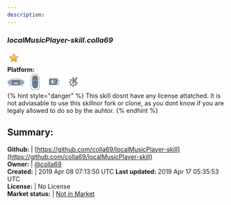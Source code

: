 ```yaml
---
description: 
---
```


### _localMusicPlayer-skill.colla69_  
  
![](../.gitbook/assets/star.png)  
**Platform:**  
 ![Mark I](../.gitbook/assets/mark-1-icon.png)  ![Mark II](../.gitbook/assets/mark-2-icon.png)  ![Picroft](../.gitbook/assets/picroft-icon.png)  ![plasmoid](../.gitbook/assets/kde.png)   
{% hint style="danger" %}
This skill dosnt have any license attatched. It is not adviasable to use this skillnor fork or clone, as you dont know if you are legaly allowed to do so by the auhtor.
{% endhint %}
  
## Summary:  
**Github:** | [https://github.com/colla69/localMusicPlayer-skill](https://github.com/colla69/localMusicPlayer-skill)  
**Owner:** | [@colla69](https://github.com/colla69)  
**Created:** | 2019 Apr 08 07:13:50 UTC  **Last updated:** 2019 Apr 17 05:35:53 UTC  
**License:** | No License  
**Market status:** | [Not in Market](https://market.mycroft.ai/skill/)  
